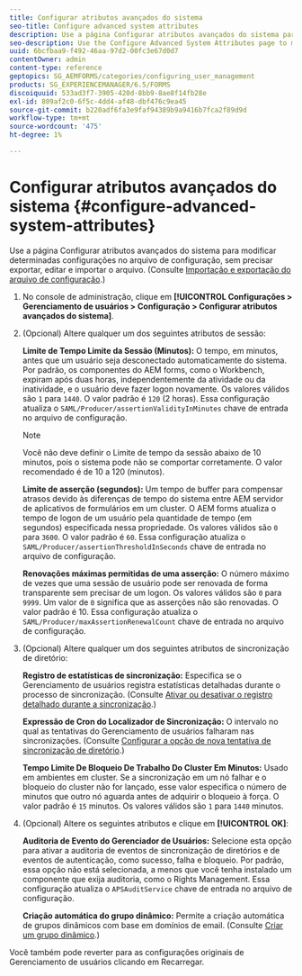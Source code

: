 ```yaml
---
title: Configurar atributos avançados do sistema
seo-title: Configure advanced system attributes
description: Use a página Configurar atributos avançados do sistema para modificar determinadas configurações no arquivo de configuração, sem precisar exportar, editar e importar o arquivo.
seo-description: Use the Configure Advanced System Attributes page to modify certain settings in the configuration file without the need to export, edit, and import the file.
uuid: 6bcfbaa9-f492-46aa-97d2-00fc3e67d0d7
contentOwner: admin
content-type: reference
geptopics: SG_AEMFORMS/categories/configuring_user_management
products: SG_EXPERIENCEMANAGER/6.5/FORMS
discoiquuid: 533ad3f7-3905-420d-8bb9-8ae8f14fb28e
exl-id: 809af2c0-6f5c-4dd4-af48-dbf476c9ea45
source-git-commit: b220adf6fa3e9faf94389b9a9416b7fca2f89d9d
workflow-type: tm+mt
source-wordcount: '475'
ht-degree: 1%

---
```


# Configurar atributos avançados do sistema {#configure-advanced-system-attributes}

Use a página Configurar atributos avançados do sistema para modificar determinadas configurações no arquivo de configuração, sem precisar exportar, editar e importar o arquivo. (Consulte [Importação e exportação do arquivo de configuração](/help/forms/using/admin-help/importing-exporting-configuration-file.md#importing-and-exporting-the-configuration-file).)

1. No console de administração, clique em **[!UICONTROL Configurações > Gerenciamento de usuários > Configuração > Configurar atributos avançados do sistema]**.
1. (Opcional) Altere qualquer um dos seguintes atributos de sessão:

   **Limite de Tempo Limite da Sessão (Minutos):** O tempo, em minutos, antes que um usuário seja desconectado automaticamente do sistema. Por padrão, os componentes do AEM forms, como o Workbench, expiram após duas horas, independentemente da atividade ou da inatividade, e o usuário deve fazer logon novamente. Os valores válidos são `1` para `1440`. O valor padrão é `120` (2 horas). Essa configuração atualiza o `SAML/Producer/assertionValidityInMinutes` chave de entrada no arquivo de configuração.

   >[!NOTE]
   >
   >Você não deve definir o Limite de tempo da sessão abaixo de 10 minutos, pois o sistema pode não se comportar corretamente. O valor recomendado é de 10 a 120 (minutos).

   **Limite de asserção (segundos):** Um tempo de buffer para compensar atrasos devido às diferenças de tempo do sistema entre AEM servidor de aplicativos de formulários em um cluster. O AEM forms atualiza o tempo de logon de um usuário pela quantidade de tempo (em segundos) especificada nessa propriedade. Os valores válidos são `0` para `3600`. O valor padrão é `60`. Essa configuração atualiza o `SAML/Producer/assertionThresholdInSeconds` chave de entrada no arquivo de configuração.

   **Renovações máximas permitidas de uma asserção:** O número máximo de vezes que uma sessão de usuário pode ser renovada de forma transparente sem precisar de um logon. Os valores válidos são `0` para `9999`. Um valor de `0` significa que as asserções não são renovadas. O valor padrão é 10. Essa configuração atualiza o `SAML/Producer/maxAssertionRenewalCount` chave de entrada no arquivo de configuração.

1. (Opcional) Altere qualquer um dos seguintes atributos de sincronização de diretório:

   **Registro de estatísticas de sincronização:** Especifica se o Gerenciamento de usuários registra estatísticas detalhadas durante o processo de sincronização. (Consulte [Ativar ou desativar o registro detalhado durante a sincronização](/help/forms/using/admin-help/synchronizing-directories.md#enable-or-disable-detailed-logging-during-synchronization).)

   **Expressão de Cron do Localizador de Sincronização:** O intervalo no qual as tentativas do Gerenciamento de usuários falharam nas sincronizações. (Consulte [Configurar a opção de nova tentativa de sincronização de diretório](/help/forms/using/admin-help/synchronizing-directories.md#configure-the-directory-synchronization-retry-option).)

   **Tempo Limite De Bloqueio De Trabalho Do Cluster Em Minutos:** Usado em ambientes em cluster. Se a sincronização em um nó falhar e o bloqueio do cluster não for lançado, esse valor especifica o número de minutos que outro nó aguarda antes de adquirir o bloqueio à força. O valor padrão é `15` minutos. Os valores válidos são `1` para `1440` minutos.

1. (Opcional) Altere os seguintes atributos e clique em **[!UICONTROL OK]**:

   **Auditoria de Evento do Gerenciador de Usuários:** Selecione esta opção para ativar a auditoria de eventos de sincronização de diretórios e de eventos de autenticação, como sucesso, falha e bloqueio. Por padrão, essa opção não está selecionada, a menos que você tenha instalado um componente que exija auditoria, como o Rights Management. Essa configuração atualiza o `APSAuditService` chave de entrada no arquivo de configuração.

   **Criação automática do grupo dinâmico:** Permite a criação automática de grupos dinâmicos com base em domínios de email. (Consulte [Criar um grupo dinâmico](/help/forms/using/admin-help/creating-configuring-groups.md#create-a-dynamic-group).)

Você também pode reverter para as configurações originais de Gerenciamento de usuários clicando em Recarregar.
